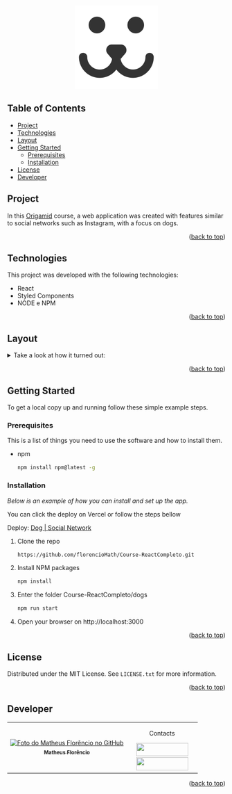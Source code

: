 <a name="readme-top"></a>
<div align="center">
<img src="https://github.com/florencioMath/Course-ReactCompleto/blob/main/readmeFiles/logoDogs.png?raw=true" alt="Aluratube logo" />
</div>

<!-- TABLE OF CONTENTS -->
## Table of Contents
<ul>
  <li><a href="#project">Project</a></li>
  <li><a href="#technologies">Technologies</a></li>
  <li><a href="#layout">Layout</a></li>
    <li>
      <a href="#getting-started">Getting Started</a>
      <ul>
        <li><a href="#prerequisites">Prerequisites</a></li>
        <li><a href="#installation">Installation</a></li>
      </ul>
    </li>
  <li><a href="#license">License</a></li>
  <li><a href="#developer">Developer</a></li>
</ul>

<!-- PROJECT -->
## <a id="project">Project</a>
<p>
In this <a href="https://www.origamid.com">Origamid</a> course, a web application was created with features similar to social networks such as Instagram, with a focus on dogs.
</p>
<p align="right">(<a href="#readme-top">back to top</a>)</p>

## <a id="technologies">Technologies</a>
This project was developed with the following technologies:

- React
- Styled Components
- NODE e NPM
<p align="right">(<a href="#readme-top">back to top</a>)</p>

<!-- LAYOUT -->
## <a id="layout">Layout</a>

<details>
<summary>Take a look at how it turned out:</summary>
  <br>
  Under construction
  <tr>
    <td align="center">
        <p align="center">Dogs creating an account</p>
      <img src="https://github.com/florencioMath/Course-ReactCompleto/blob/main/readmeFiles/dogCria%C3%A7%C3%A3oDeConta.gif?raw=true"  alt="Dogs creating an account"/>
    </td>
    <br>
    <td align="center">
        <p align="center">Dogs adding a photo</p>
      <img src="https://github.com/florencioMath/Course-ReactCompleto/blob/main/readmeFiles/dogAdicionandoDog.gif?raw=true" alt="Dogs adding a photo" />
    </td>
    <br>
    <td align="center">
        <p align="center">Dogs adding a comentary</p>
      <img src="https://github.com/florencioMath/Course-ReactCompleto/blob/main/readmeFiles/dogComentandoFotos.gif?raw=true" alt="Dogs adding a comentary" />
    </td>
    <br>
    <td align="center">
        <p align="center">Dogs statistics</p>
      <img src="https://github.com/florencioMath/Course-ReactCompleto/blob/main/readmeFiles/dogEstatisticas.gif?raw=true" alt="Dogs statistics" />
    </td>
        <br>
    <td align="center">
        <p align="center">Dogs deleting a photo</p>
      <img src="https://github.com/florencioMath/Course-ReactCompleto/blob/main/readmeFiles/dogDeletandoFoto.gif?raw=true" alt="Dogs deleting a photo" />
    </td>
  </tr>
  </details>

<p align="right">(<a href="#readme-top">back to top</a>)</p>


<!-- GETTING STARTED -->
## Getting Started

To get a local copy up and running follow these simple example steps.

### Prerequisites

This is a list of things you need to use the software and how to install them.
* npm
  ```sh
  npm install npm@latest -g
  ```

### Installation

_Below is an example of how you can install and set up the app._

You can click the deploy on Vercel or follow the steps bellow

Deploy: <a href="https://course-dogs.vercel.app/">Dog | Social Network</a> 

1. Clone the repo
   ```sh
   https://github.com/florencioMath/Course-ReactCompleto.git
   ```
2. Install NPM packages
   ```sh
   npm install
   ```
3. Enter the folder Course-ReactCompleto/dogs
   ```sh
   npm run start
   ```
4. Open your browser on http://localhost:3000
   
<p align="right">(<a href="#readme-top">back to top</a>)</p>

<!-- LICENSE -->
## License

Distributed under the MIT License. See `LICENSE.txt` for more information.
<p align="right">(<a href="#readme-top">back to top</a>)</p>


## <a id="developer">Developer</a> 

<table>
  <tr>
    <td align="center">
    <a text-decoration="none" href="https://github.com/1matheusflorencio">
      <img src="https://avatars.githubusercontent.com/u/68713424?s=400&u=62c303b85a95a013cccd6cbd6084952fbc06a4db&v=4" width="150px;" alt="Foto do Matheus Florêncio no GitHub"/>
      <br>
        <sub>
          <b>Matheus Florêncio</b> <br>
        </sub>
    </a>
    </td>
      <td align="center" width="150px">
        <p>Contacts</p>
          <a href="https://www.linkedin.com/in/matheus-flor%C3%AAncio/" target="_blank"><img height="30px" width="120px" src="https://img.shields.io/badge/LinkedIn-0077B5?style=for-the-badge&logo=linkedin&logoColor=white"></a>
          <br>
          <a href="https://www.instagram.com/florenciomath/" target="_blank"><img height="30px" width="120px" src="https://img.shields.io/badge/Instagram-E4405F?style=for-the-badge&logo=instagram&logoColor=white" target="_blank"></a>
      </td>
    </tr>
</table>

<p align="right">(<a href="#readme-top">back to top</a>)</p>
